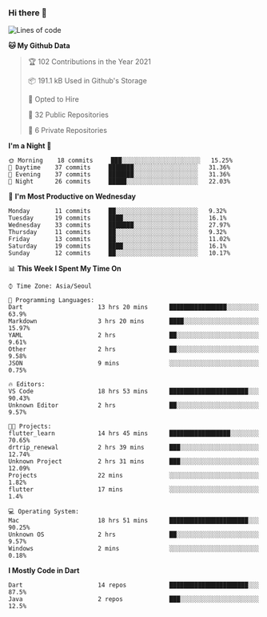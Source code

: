 ### Hi there 👋

<!--
**ska2519/ska2519** is a ✨ _special_ ✨ repository because its `README.md` (this file) appears on your GitHub profile.

Here are some ideas to get you started:

- 🔭 I’m currently working on ...
- 🌱 I’m currently learning ...
- 👯 I’m looking to collaborate on ...
- 🤔 I’m looking for help with ...
- 💬 Ask me about ...
- 📫 How to reach me: ...
- 😄 Pronouns: ...
- ⚡ Fun fact: ...
-->

<!--START_SECTION:waka-->
![Lines of code](https://img.shields.io/badge/From%20Hello%20World%20I%27ve%20Written-133112%20lines%20of%20code-blue)

**🐱 My Github Data** 

> 🏆 102 Contributions in the Year 2021
 > 
> 📦 191.1 kB Used in Github's Storage 
 > 
> 💼 Opted to Hire
 > 
> 📜 32 Public Repositories 
 > 
> 🔑 6 Private Repositories  
 > 
**I'm a Night 🦉** 

```text
🌞 Morning    18 commits     ███░░░░░░░░░░░░░░░░░░░░░░   15.25% 
🌆 Daytime    37 commits     ███████░░░░░░░░░░░░░░░░░░   31.36% 
🌃 Evening    37 commits     ███████░░░░░░░░░░░░░░░░░░   31.36% 
🌙 Night      26 commits     █████░░░░░░░░░░░░░░░░░░░░   22.03%

```
📅 **I'm Most Productive on Wednesday** 

```text
Monday       11 commits     ██░░░░░░░░░░░░░░░░░░░░░░░   9.32% 
Tuesday      19 commits     ████░░░░░░░░░░░░░░░░░░░░░   16.1% 
Wednesday    33 commits     ███████░░░░░░░░░░░░░░░░░░   27.97% 
Thursday     11 commits     ██░░░░░░░░░░░░░░░░░░░░░░░   9.32% 
Friday       13 commits     ██░░░░░░░░░░░░░░░░░░░░░░░   11.02% 
Saturday     19 commits     ████░░░░░░░░░░░░░░░░░░░░░   16.1% 
Sunday       12 commits     ██░░░░░░░░░░░░░░░░░░░░░░░   10.17%

```


📊 **This Week I Spent My Time On** 

```text
⌚︎ Time Zone: Asia/Seoul

💬 Programming Languages: 
Dart                     13 hrs 20 mins      ████████████████░░░░░░░░░   63.9% 
Markdown                 3 hrs 20 mins       ████░░░░░░░░░░░░░░░░░░░░░   15.97% 
YAML                     2 hrs               ██░░░░░░░░░░░░░░░░░░░░░░░   9.61% 
Other                    2 hrs               ██░░░░░░░░░░░░░░░░░░░░░░░   9.58% 
JSON                     9 mins              ░░░░░░░░░░░░░░░░░░░░░░░░░   0.75%

🔥 Editors: 
VS Code                  18 hrs 53 mins      ██████████████████████░░░   90.43% 
Unknown Editor           2 hrs               ██░░░░░░░░░░░░░░░░░░░░░░░   9.57%

🐱‍💻 Projects: 
flutter_learn            14 hrs 45 mins      █████████████████░░░░░░░░   70.65% 
drtrip_renewal           2 hrs 39 mins       ███░░░░░░░░░░░░░░░░░░░░░░   12.74% 
Unknown Project          2 hrs 31 mins       ███░░░░░░░░░░░░░░░░░░░░░░   12.09% 
Projects                 22 mins             ░░░░░░░░░░░░░░░░░░░░░░░░░   1.82% 
flutter                  17 mins             ░░░░░░░░░░░░░░░░░░░░░░░░░   1.4%

💻 Operating System: 
Mac                      18 hrs 51 mins      ██████████████████████░░░   90.25% 
Unknown OS               2 hrs               ██░░░░░░░░░░░░░░░░░░░░░░░   9.57% 
Windows                  2 mins              ░░░░░░░░░░░░░░░░░░░░░░░░░   0.18%

```

**I Mostly Code in Dart** 

```text
Dart                     14 repos            ██████████████████████░░░   87.5% 
Java                     2 repos             ███░░░░░░░░░░░░░░░░░░░░░░   12.5%

```



<!--END_SECTION:waka-->


